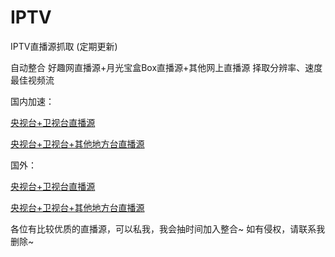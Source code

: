 # IPTV
IPTV直播源抓取 (定期更新)

自动整合 好趣网直播源+月光宝盒Box直播源+其他网上直播源 择取分辨率、速度最佳视频流


国内加速：

[央视台+卫视台直播源](https://ghproxy.com/https://raw.githubusercontent.com/joevess/IPTV/main/home.m3u8)

[央视台+卫视台+其他地方台直播源](https://ghproxy.com/https://raw.githubusercontent.com/joevess/IPTV/main/iptv.m3u8)

国外：

[央视台+卫视台直播源](https://raw.githubusercontent.com/joevess/IPTV/main/home.m3u8)

[央视台+卫视台+其他地方台直播源](https://raw.githubusercontent.com/joevess/IPTV/main/iptv.m3u8)


各位有比较优质的直播源，可以私我，我会抽时间加入整合~
如有侵权，请联系我删除~
